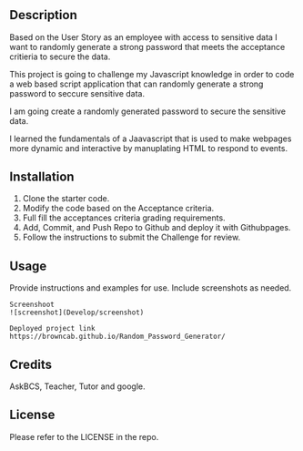 # <Random Password Generator>

## Description
Based on the User Story as an employee with access to sensitive data I want to randomly generate a strong password that meets the acceptance critieria to secure the data. 

This project is going to challenge my Javascript knowledge in order to code a web based script application that can randomly generate a strong password to seccure sensitive data.

I am going create a randomly generated password to secure the sensitive data.

I learned the fundamentals of a Jaavascript that is used to make webpages more dynamic and interactive by manuplating HTML to respond to events.

## Installation
1. Clone the starter code.
2. Modify the code based on the Acceptance criteria.
3. Full fill the acceptances criteria grading requirements.
4. Add, Commit, and Push Repo to Github and deploy it with Githubpages.
5. Follow the instructions to submit the Challenge for review.

## Usage
Provide instructions and examples for use. Include screenshots as needed. 

    
    Screenshoot
    ![screenshot](Develop/screenshot)

    Deployed project link
    https://browncab.github.io/Random_Password_Generator/

    

## Credits
AskBCS, Teacher, Tutor and google.

## License
Please refer to the LICENSE in the repo.